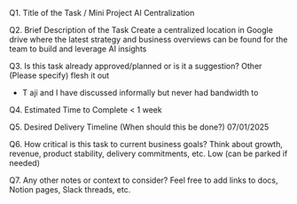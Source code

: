 Q1. Title of the Task / Mini Project
AI Centralization

Q2. Brief Description of the Task
Create a centralized location in Google drive where the latest strategy and business
overviews can be found for the team to build and leverage AI insights

Q3. Is this task already approved/planned or is it a suggestion?
Other (Please specify) flesh it out
- T aji and I have discussed informally but never had bandwidth to

Q4. Estimated Time to Complete
< 1 week

Q5. Desired Delivery Timeline (When should this be done?)
07/01/2025

Q6. How critical is this task to current business goals?
Think about growth, revenue, product stability, delivery commitments, etc.
Low (can be parked if needed)

Q7. Any other notes or context to consider?
Feel free to add links to docs, Notion pages, Slack threads, etc.

